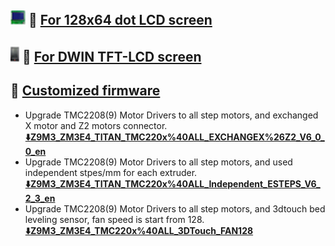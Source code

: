 ## ![](../../../LCD12864.jpg) :file_folder: [For 128x64 dot LCD screen](./LCD12864/)
## ![](../../../LCDDWIN.jpg) :file_folder: [For DWIN TFT-LCD screen](./LCD_DWIN/)
## :file_folder: [Customized firmware](./Customize/)
- Upgrade TMC2208(9) Motor Drivers to all step motors, and exchanged X motor and Z2 motors connector.     
  **[:arrow_down:Z9M3_ZM3E4_TITAN_TMC220x%40ALL_EXCHANGEX%26Z2_V6_0_0_en](./Customize/Z9M3_ZM3E4_TITAN_TMC220x%40ALL_EXCHANGEX%26Z2_V6_0_0_en.zip)**
- Upgrade TMC2208(9) Motor Drivers to all step motors, and used independent stpes/mm for each extruder.     
**[:arrow_down:Z9M3_ZM3E4_TITAN_TMC220x%40ALL_Independent_ESTEPS_V6_2_3_en](./Customize/Z9M3_ZM3E4_TITAN_TMC220x%40ALL_Independent_ESTEPS_V6_2_3_en.zip)**
- Upgrade TMC2208(9) Motor Drivers to all step motors, and 3dtouch bed leveling sensor, fan speed is start from 128.     
**[:arrow_down:Z9M3_ZM3E4_TMC220x%40ALL_3DTouch_FAN128](./Customize/Z9M3_ZM3E4_TMC220x%40ALL_3DTouch_FAN128.zip)**
